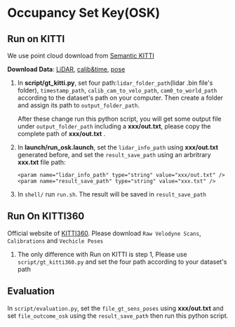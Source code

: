 # Occupancy Set Key(OSK)

## Run on KITTI

We use point cloud download from [Semantic KITTI](http://www.semantic-kitti.org/dataset.html)

**Download Data**: [LiDAR](http://www.cvlibs.net/download.php?file=data_odometry_velodyne.zip), [calib&time](http://www.cvlibs.net/download.php?file=data_odometry_calib.zip), [pose](https://s3.eu-central-1.amazonaws.com/avg-kitti/data_odometry_poses.zip)

1. In **script/gt_kitti.py**, set four path:`lidar_folder_path`(lidar .bin file's folder), `timestamp_path`, `calib_cam_to_velo_path`, `cam0_to_world_path` according to the dataset's path on your computer. Then create a folder and assign its path to `output_folder_path`. 

   After these change run this python script, you will get some output file under `output_folder_path` including a **xxx/out.txt**, please copy the complete path of **xxx/out.txt** .

2. In **launch/run_osk.launch**, set the `lidar_info_path` using **xxx/out.txt**  generated before, and set the `result_save_path` using an arbritrary  **xxx.txt** file path:

   ```
   <param name="lidar_info_path" type="string" value="xxx/out.txt" />
   <param name="result_save_path" type="string" value="xxx.txt" />
   ```

3. In `shell/` run `run.sh`. The result will be saved in `result_save_path`

## Run On KITTI360

Official website of [KITTI360](https://www.cvlibs.net/datasets/kitti-360/). Please download `Raw Velodyne Scans`, `Calibrations` and `Vechicle Poses`

1. The only difference with Run on KITTI is step 1, Please use `script/gt_kitti360.py` and set the four path according to your dataset's path

## Evaluation

In `script/evaluation.py`, set the `file_gt_sens_poses` using **xxx/out.txt** and set `file_outcome_osk` using the `result_save_path` then run this python script.